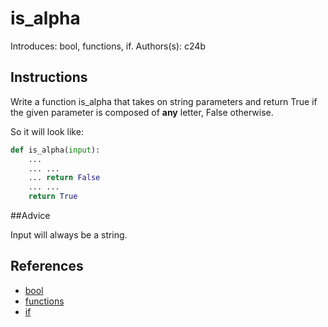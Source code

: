 # is_alpha
Introduces: bool, functions, if.
Authors(s): c24b
## Instructions

Write a function is_alpha that takes on string parameters and return True if the
given parameter is composed of **any** letter, False otherwise.

So it will look like:
```python
def is_alpha(input):
    ...
    ... ...
    ... return False
    ... ...
    return True
```
##Advice

Input will always be a string.

## References
 - [bool](https://docs.python.org/3/library/stdtypes.html#boolean-operations-and-or-not)
 - [functions](https://docs.python.org/3/tutorial/controlflow.html#defining-functions)
 - [if](https://docs.python.org/3/tutorial/controlflow.html#if-statements)
